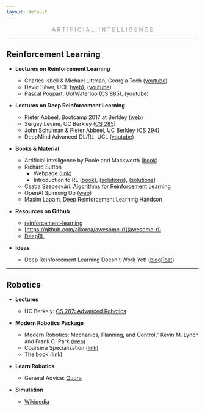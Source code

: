 ```yaml
---
layout: default
---
```

<p style="text-align: center; color:#5c58589f; margin =0">A R T I F I C I A L . I N T E L L I G E N C E</p>

* * *

## Reinforcement Learning

- **Lectures on Reinforcement Learning**
  - Charles Isbell & Michael Littman, Georgia Tech ([youtube](https://www.youtube.com/playlist?list=PLFihX_3MLxS-xipfAZUwzAie7AWbJQ8k2))
  - David Silver, UCL ([web](http://www0.cs.ucl.ac.uk/staff/d.silver/web/Teaching.html)), ([youtube](https://www.youtube.com/playlist?list=PLqYmG7hTraZDM-OYHWgPebj2MfCFzFObQ))
  - Pascal Poupart, UofWaterloo ([CS 885](https://cs.uwaterloo.ca/~ppoupart/teaching/cs885-spring18/)), ([youtube](https://www.youtube.com/playlist?list=PLdAoL1zKcqTXFJniO3Tqqn6xMBBL07EDc))

- **Lectures on Deep Reinforcement Learning**
  - Pieter Abbeel, Bootcamp 2017 at Berkley ([web](https://sites.google.com/view/deep-rl-bootcamp/))
  - Sergey Levine, UC Berkley ([CS 285](http://rail.eecs.berkeley.edu/deeprlcourse/))
  - John Schulman & Pieter Abbeel, UC Berkley ([CS 294](http://rll.berkeley.edu/deeprlcourse-fa15/))
  - DeepMind Advanced DL/RL, UCL ([youtube](https://www.youtube.com/playlist?list=PLqYmG7hTraZDNJre23vqCGIVpfZ_K2RZs))


- **Books & Material**
  - Artificial Intelligence by Poole and Mackworth ([book](https://artint.info/2e/html/ArtInt2e.html))
  - Richard Sutton
    - Webpage ([link](http://incompleteideas.net/))
    - Introduction to RL ([book](http://incompleteideas.net/book/the-book.html)), ([solutions](https://github.com/LyWangPX/Reinforcement-Learning-2nd-Edition-by-Sutton-Exercise-Solutions)), ([solutions](https://github.com/ShangtongZhang/reinforcement-learning-an-introduction))
  - Csaba Szepesvári: [Algorithms for Reinforcement Learning](https://sites.ualberta.ca/~szepesva/RLBook.html)
  - OpenAI Spinning Up ([web](https://spinningup.openai.com))
  - Maxim Lapam, Deep Reinforcement Learning Handson

- **Resources on Github**
  - [reinforcement-learning](https://github.com/dennybritz/reinforcement-learning/blob/master/README.md#overview)
  - [https://github.com/aikorea/awesome-rl](awesome-rl)
  - [DeepRL](https://github.com/ShangtongZhang/DeepRL)

- **Ideas**
  - Deep Reinforcement Learning Doesn't Work Yet! ([blogPost](https://www.alexirpan.com/2018/02/14/rl-hard.html))

* * *

## Robotics

- **Lectures**
  - UC Berkely: [CS 287: Advanced Robotics](https://people.eecs.berkeley.edu/~pabbeel/cs287-fa15/)

- **Modern Robotics Package**
  - Modern Robotics: Mechanics, Planning, and Control," Kevin M. Lynch and Frank C. Park ([web](http://hades.mech.northwestern.edu/index.php/Modern_Robotics))
  - Coursera Specialization ([link](https://www.coursera.org/specializations/modernrobotics))
  - The book ([link](http://hades.mech.northwestern.edu/images/2/2e/MR-largefont-v2.pdf))

- **Learn Robotics**
  - General Advice: [Quora](https://www.quora.com/What-are-the-best-online-courses-to-learn-robotics)

- **Simulation**
  - [Wikipedia](https://en.wikipedia.org/wiki/Robotics_simulator)
